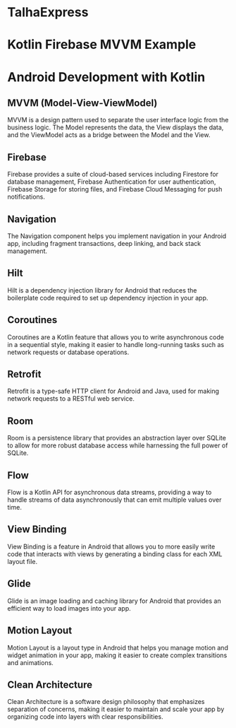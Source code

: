 # TalhaExpress
<h1>Kotlin Firebase MVVM Example</h1>
    
 <h1>Android Development with Kotlin</h1>
    
 <h2>MVVM (Model-View-ViewModel)</h2>
  <p>MVVM is a design pattern used to separate the user interface logic from the business logic. The Model represents the data, the View displays the data, and the ViewModel acts as a bridge between the Model and the View.</p>
    
   <h2>Firebase</h2>
    <p>Firebase provides a suite of cloud-based services including Firestore for database management, Firebase Authentication for user authentication, Firebase Storage for storing files, and Firebase Cloud Messaging for push notifications.</p>
    
   <h2>Navigation</h2>
    <p>The Navigation component helps you implement navigation in your Android app, including fragment transactions, deep linking, and back stack management.</p>
    
   <h2>Hilt</h2>
    <p>Hilt is a dependency injection library for Android that reduces the boilerplate code required to set up dependency injection in your app.</p>
    
   <h2>Coroutines</h2>
    <p>Coroutines are a Kotlin feature that allows you to write asynchronous code in a sequential style, making it easier to handle long-running tasks such as network requests or database operations.</p>
    
  <h2>Retrofit</h2>
    <p>Retrofit is a type-safe HTTP client for Android and Java, used for making network requests to a RESTful web service.</p>
    
<h2>Room</h2>
    <p>Room is a persistence library that provides an abstraction layer over SQLite to allow for more robust database access while harnessing the full power of SQLite.</p>
    
  <h2>Flow</h2>
    <p>Flow is a Kotlin API for asynchronous data streams, providing a way to handle streams of data asynchronously that can emit multiple values over time.</p>
  
   <h2>View Binding</h2>
    <p>View Binding is a feature in Android that allows you to more easily write code that interacts with views by generating a binding class for each XML layout file.</p>
    
  <h2>Glide</h2>
    <p>Glide is an image loading and caching library for Android that provides an efficient way to load images into your app.</p>
        <h2>Motion Layout</h2>
    <p>Motion Layout is a layout type in Android that helps you manage motion and widget animation in your app, making it easier to create complex transitions and animations.</p>
    
  <h2>Clean Architecture</h2>
    <p>Clean Architecture is a software design philosophy that emphasizes separation of concerns, making it easier to maintain and scale your app by organizing code into layers with clear responsibilities.</p>
